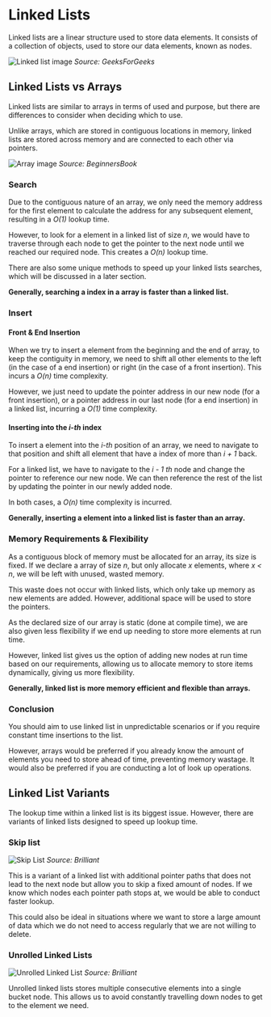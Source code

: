 # Linked Lists
Linked lists are a linear structure used to store data elements. 
It consists of a collection of objects, used to store our data elements, known as nodes.

![Linked list image](https://media.geeksforgeeks.org/wp-content/cdn-uploads/20230726162542/Linked-List-Data-Structure.png)
*Source: GeeksForGeeks*

## Linked Lists vs Arrays
Linked lists are similar to arrays in 
terms of used and purpose, but there are differences to consider when deciding which to use. 

Unlike arrays, which are stored in contiguous locations in memory,
linked lists are stored across memory and are connected to each other via pointers.

![Array image](https://beginnersbook.com/wp-content/uploads/2018/10/array.jpg)
*Source: BeginnersBook*

### Search

Due to the contiguous nature of an array, we only need the memory address for the first element
to calculate the address for any subsequent element, resulting in a *O(1)* lookup time.

However, to look for a element in a linked list of size *n*, we would have to traverse through each node
to get the pointer to the next node until we reached our required node. This creates a *O(n)* lookup time.

There are also some unique methods to speed up your linked lists searches, which will be discussed in a later section.

**Generally, searching a index in a array is faster than a linked list.**

### Insert

#### Front & End Insertion
When we try to insert a element from the beginning and the end of array, to keep the contiguity in memory,
we need to shift all other elements to the left (in the case of a end insertion)
or right (in the case of a front insertion). This incurs a *O(n)* time complexity.

However, we just need to update the pointer address in our new node (for a front insertion), or a 
pointer address in our last node (for a end insertion) in a linked list, incurring a *O(1)* time complexity.

#### Inserting into the *i-th* index
To insert a element into the *i-th* position of an array, we need to navigate to that position and shift all element
that have a index of more than *i + 1* back.

For a linked list, we have to navigate to the *i - 1 th* node and change the pointer to reference our new node. 
We can then reference the rest of the list by updating the pointer in our newly added node.

In both cases, a *O(n)* time complexity is incurred.

**Generally, inserting a element into a linked list is faster than an array.**

### Memory Requirements & Flexibility
As a contiguous block of memory must be allocated for an array, its size is fixed.
If we declare a array of size *n*, but only allocate *x* elements, where *x < n*, 
we will be left with unused, wasted memory.

This waste does not occur with linked lists, which only take up memory as new elements are added.
However, additional space will be used to store the pointers. 

As the declared size of our array is static (done at compile time), we are also given less flexibility if 
we end up needing to store more elements at run time.

However, linked list gives us the option of adding new nodes at run time based on our requirements, 
allowing us to allocate memory to store items dynamically, giving us more flexibility.

**Generally, linked list is more memory efficient and flexible than arrays.**

### Conclusion
You should aim to use linked list in unpredictable scenarios or if you require constant time insertions to the list.

However, arrays would be preferred if you already know the amount of elements you need to store ahead of time, 
preventing memory wastage. It would also be preferred if you are conducting a lot of look up operations.

## Linked List Variants
The lookup time within a linked list is its biggest issue.
However, there are variants of linked lists designed to speed up lookup time.

### Skip list

![Skip List](https://upload.wikimedia.org/wikipedia/commons/thumb/8/86/Skip_list.svg/800px-Skip_list.svg.png)
*Source: Brilliant*

This is a variant of a linked list with additional pointer paths that does not lead to the next node 
but allow you to skip a fixed amount of nodes. 
If we know which nodes each pointer path stops at, we would be able to conduct faster lookup.

This could also be ideal in situations where we want to store a large amount
of data which we do not need to access regularly that we are not willing to delete.

### Unrolled Linked Lists

![Unrolled Linked List](https://ds055uzetaobb.cloudfront.net/brioche/uploads/5LFjevVjNy-ull-new-page.png?width=2400)
*Source: Brilliant*

Unrolled linked lists stores multiple consecutive elements into a single bucket node. 
This allows us to avoid constantly travelling down nodes to get to the element we need.